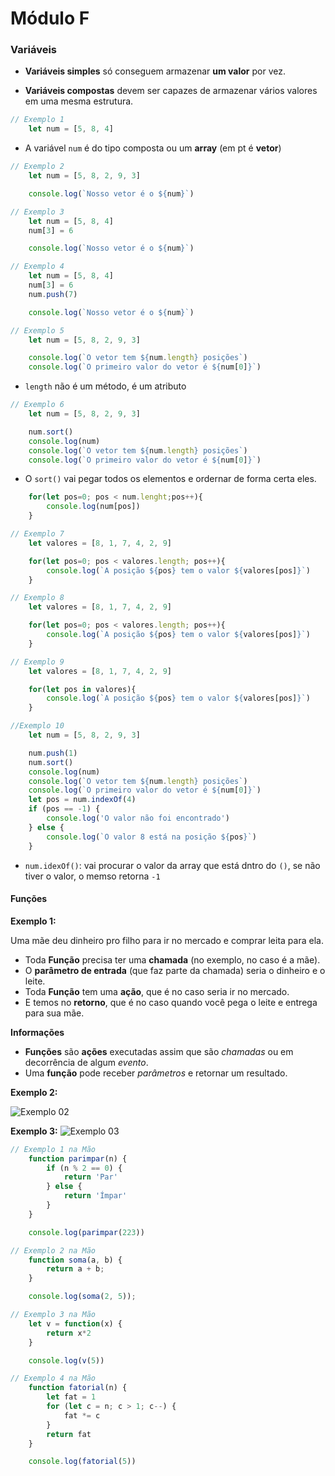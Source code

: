 # Módulo F

### Variáveis

- **Variáveis simples** só conseguem armazenar **um valor** por vez.

- **Variáveis compostas** devem ser capazes de armazenar vários valores em uma mesma estrutura.

```js
// Exemplo 1
    let num = [5, 8, 4]
```

- A variável `num` é do tipo composta ou um **array** (em pt é **vetor**)


```js
// Exemplo 2
    let num = [5, 8, 2, 9, 3]

    console.log(`Nosso vetor é o ${num}`)
```

```js
// Exemplo 3
    let num = [5, 8, 4]
    num[3] = 6

    console.log(`Nosso vetor é o ${num}`)
```

```js
// Exemplo 4
    let num = [5, 8, 4]
    num[3] = 6
    num.push(7)

    console.log(`Nosso vetor é o ${num}`)
```
```js
// Exemplo 5
    let num = [5, 8, 2, 9, 3]

    console.log(`O vetor tem ${num.length} posições`)
    console.log(`O primeiro valor do vetor é ${num[0]}`)
```

- `length` não é um método, é um atributo

```js
// Exemplo 6
    let num = [5, 8, 2, 9, 3]

    num.sort()
    console.log(num)
    console.log(`O vetor tem ${num.length} posições`)
    console.log(`O primeiro valor do vetor é ${num[0]}`)
```

- O `sort()` vai pegar todos os elementos e ordernar de forma certa eles.

```js
    for(let pos=0; pos < num.lenght;pos++){
        console.log(num[pos])
    }
```

```js
// Exemplo 7
    let valores = [8, 1, 7, 4, 2, 9]

    for(let pos=0; pos < valores.length; pos++){
        console.log(`A posição ${pos} tem o valor ${valores[pos]}`)
    }
```

```js
// Exemplo 8
    let valores = [8, 1, 7, 4, 2, 9]

    for(let pos=0; pos < valores.length; pos++){
        console.log(`A posição ${pos} tem o valor ${valores[pos]}`)
    }
```

```js
// Exemplo 9
    let valores = [8, 1, 7, 4, 2, 9]

    for(let pos in valores){
        console.log(`A posição ${pos} tem o valor ${valores[pos]}`)
    }
```

```js
//Exemplo 10
    let num = [5, 8, 2, 9, 3]

    num.push(1)
    num.sort()
    console.log(num)
    console.log(`O vetor tem ${num.length} posições`)
    console.log(`O primeiro valor do vetor é ${num[0]}`)
    let pos = num.indexOf(4)
    if (pos == -1) {
        console.log('O valor não foi encontrado')
    } else {
        console.log(`O valor 8 está na posição ${pos}`)
    }

```

- `num.idexOf()`: vai procurar o valor da array que está dntro do `()`, se não tiver o valor, o memso retorna `-1`

#### Funções

**Exemplo 1:**

Uma mãe deu dinheiro pro filho para ir no mercado e comprar leita para ela.

- Toda **Função** precisa ter uma **chamada** (no exemplo, no caso é a mãe).
- O **parâmetro de entrada** (que faz parte da chamada) seria o dinheiro e o leite.
- Toda **Função** tem uma **ação**, que é no caso seria ir no mercado.
- E temos no **retorno**, que é no caso quando você pega o leite e entrega para sua mãe.

**Informações**

- **Funções** são **ações** executadas assim que são *chamadas* ou em decorrência de algum *evento*.
- Uma **função** pode receber *parâmetros* e retornar um resultado.

**Exemplo 2:**

![Exemplo 02](/javascript/img/ex02.png)

**Exemplo 3:**
![Exemplo 03](/javascript/img/ex03.png)

```js
// Exemplo 1 na Mão
    function parimpar(n) {
        if (n % 2 == 0) {
            return 'Par'
        } else {
            return 'Ímpar'
        }
    }

    console.log(parimpar(223))

```
```js
// Exemplo 2 na Mão
    function soma(a, b) {
        return a + b;
    }

    console.log(soma(2, 5));
```
```js
// Exemplo 3 na Mão
    let v = function(x) {
        return x*2
    }

    console.log(v(5))
```
```js
// Exemplo 4 na Mão
    function fatorial(n) {
        let fat = 1
        for (let c = n; c > 1; c--) {
            fat *= c
        }
        return fat
    }

    console.log(fatorial(5))
```